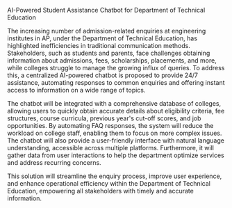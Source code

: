 AI-Powered Student Assistance Chatbot for Department of Technical Education

The increasing number of admission-related enquiries at engineering institutes in AP, under the Department 
of Technical Education, has highlighted inefficiencies in traditional communication methods. Stakeholders, 
such as students and parents, face challenges obtaining information about admissions, fees, scholarships, 
placements, and more, while colleges struggle to manage the growing influx of queries. To address this, a 
centralized AI-powered chatbot is proposed to provide 24/7 assistance, automating responses to common 
enquiries and offering instant access to information on a wide range of topics.

 The chatbot will be integrated with a comprehensive database of colleges, allowing users to quickly obtain 
accurate details about eligibility criteria, fee structures, course curricula, previous year's cut-off scores, and 
job opportunities. By automating FAQ responses, the system will reduce the workload on college staff, 
enabling them to focus on more complex issues. The chatbot will also provide a user-friendly interface with 
natural language understanding, accessible across multiple platforms. Furthermore, it will gather data from 
user interactions to help the department optimize services and address recurring concerns.

This solution will streamline the enquiry process, improve user experience, and enhance operational 
efficiency within the Department of Technical Education, empowering all stakeholders with timely and 
accurate information.
